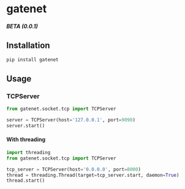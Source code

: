 # gatenet

##### BETA (0.0.1)

## Installation

```zsh
pip install gatenet
```

## Usage

### TCPServer

```py
from gatenet.socket.tcp import TCPServer

server = TCPServer(host='127.0.0.1', port=9090)
server.start()
```

#### With threading
```py
import threading
from gatenet.socket.tcp import TCPServer

tcp_server = TCPServer(host='0.0.0.0', port=8000)
thread = threading.Thread(target=tcp_server.start, daemon=True)
thread.start()
```